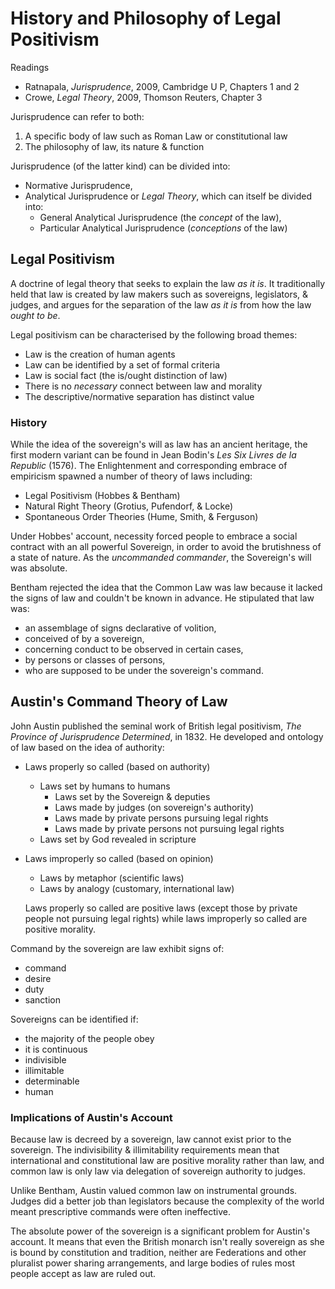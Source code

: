 # History and Philosophy of Legal Positivism

Readings 

- Ratnapala, _Jurisprudence_, 2009, Cambridge U P, Chapters 1 and 2
- Crowe, _Legal Theory_, 2009, Thomson Reuters, Chapter 3

Jurisprudence can refer to both: 

1) A specific body of law such as Roman Law or constitutional law
2) The philosophy of law, its nature & function

Jurisprudence (of the latter kind) can be divided into: 

- Normative Jurisprudence,
- Analytical Jurisprudence or _Legal Theory_, which can itself be divided into:
    - General Analytical Jurisprudence (the _concept_ of the law),
    - Particular Analytical Jurisprudence (_conceptions_ of the law)

## Legal Positivism

A doctrine of legal theory that seeks to explain the law _as it is_.  It traditionally held that law is created by law makers such as sovereigns, legislators, & judges, and argues for the separation of the law _as it is_ from how the law _ought to be_.

Legal positivism can be characterised by the following broad themes:

- Law is the creation of human agents
- Law can be identified by a set of formal criteria
- Law is social fact (the is/ought distinction of law)
- There is no _necessary_ connect between law and morality
- The descriptive/normative separation has distinct value

### History

While the idea of the sovereign's will as law has an ancient heritage, the first modern variant can be found in Jean Bodin's _Les Six Livres de la Republic_ (1576).  The Enlightenment and corresponding embrace of empiricism spawned a number of theory of laws including: 

- Legal Positivism (Hobbes & Bentham)
- Natural Right Theory (Grotius, Pufendorf, & Locke)
- Spontaneous Order Theories (Hume, Smith, & Ferguson) 

Under Hobbes' account, necessity forced people to embrace a social contract with an all powerful Sovereign, in order to avoid the brutishness of a state of nature.  As the _uncommanded commander_, the Sovereign's will was absolute.

Bentham rejected the idea that the Common Law was law because it lacked the signs of law and couldn't be known in advance.  He stipulated that law was:

- an assemblage of signs declarative of volition, 
- conceived of by a sovereign, 
- concerning conduct to be observed in certain cases,
- by persons or classes of persons,
- who are supposed to be under the sovereign's command.

## Austin's Command Theory of Law

John Austin published the seminal work of British legal positivism, _The Province of Jurisprudence Determined_, in 1832.  He developed and ontology of law based on the idea of authority:

- Laws properly so called (based on authority)
    - Laws set by humans to humans
        - Laws set by the Sovereign & deputies
        - Laws made by judges (on sovereign's authority)
        - Laws made by private persons pursuing legal rights
        - Laws made by private persons not pursuing legal rights
    - Laws set by God revealed in scripture
- Laws improperly so called (based on opinion)
    - Laws by metaphor (scientific laws)
    - Laws by analogy (customary, international law)
    
    Laws properly so called are positive laws (except those by private people not pursuing legal rights) while laws improperly so called are positive morality.
    
Command by the sovereign are law exhibit signs of:

- command
- desire
- duty
- sanction

Sovereigns can be identified if:

- the majority of the people obey
- it is continuous
- indivisible
- illimitable
- determinable
- human

### Implications of Austin's Account

Because law is decreed by a sovereign, law cannot exist prior to the sovereign. The indivisibility & illimitability requirements mean that international and constitutional law are positive morality rather than law, and common law is only law via delegation of sovereign authority to judges.

Unlike Bentham, Austin valued common law on instrumental grounds. Judges did a better job than legislators because the complexity of the world meant prescriptive commands were often ineffective.

The absolute power of the sovereign is a significant problem for Austin's account.  It means that even the British monarch isn't really sovereign as she is bound by constitution and tradition, neither are Federations and other pluralist power sharing arrangements, and large bodies of rules most people accept as law are ruled out.


